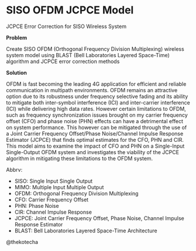 # SISO OFDM JCPCE Model
JCPCE Error Correction for SISO Wireless System

<p><b>Problem</b></p>
Create SISO OFDM (Orthogonal Frequency Division Multiplexing) wireless system model using BLAST (Bell Laboratories Layered Space-Time) algorithm and JCPCE error correction methods

<p><b>Solution</b></p>
OFDM is fast becoming the leading 4G application for efficient and reliable communication in multipath environments. OFDM remains an attractive option due to its robustness under frequency selective fading and its ability to mitigate both inter-symbol interference (ICI) and inter-carrier interference (ICI) while delivering high data rates. However certain limitations to OFDM, such as frequency synchronization issues brought on my carrier frequency offset (CFO) and phase noise (PHN) effects can have a detrimental effect on system performance. This however can be mitigated through the use of a Joint Carrier Frequency Offset/Phase Noise/Channel Impulse Response Estimator (JCPCE) that finds optimal estimates for the CFO, PHN and CIR. This model  aims to examine the impact of CFO and PHN on a Single-Input Single-Output OFDM system and investigates the viability of the JCPCE algorithm in mitigating these limitations to the OFDM system. 

Abbrv:
<ul>
<li>SISO: Single Input Single Output</li>
<li>MIMO: Multiple Input Multiple Output</li>
<li>OFDM: Orthogonal Frequency Division Multiplexing</li>
<li>CFO: Carrier Frequency Offset</li>
<li>PHN: Phase Noise</li>
<li>CIR: Channel Impulse Response</li>
<li>JCPCE: Joint Carrier Frequency Offset, Phase Noise, Channel Impulse Response Estimator
<li>BLAST: Bell Laboratories Layered Space-Time Architecture</li>
</ul>


@thekotecha

